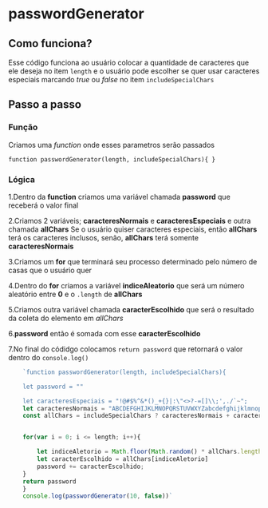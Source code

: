 # passwordGenerator

## Como funciona?

Esse código funciona ao usuário colocar a quantidade de caracteres que ele deseja no item `length`
e o usuário pode escolher se quer usar caracteres especiais marcando *true* ou *false* no item `includeSpecialChars` 

## Passo a passo

### Função

Criamos uma *function* onde esses parametros serão passados 

`function passwordGenerator(length, includeSpecialChars){
}`

### Lógica

1.Dentro da **function** criamos uma variável chamada **password** que receberá o valor final

2.Criamos 2 variáveis; **caracteresNormais** e **caracteresEspeciais** e outra chamada **allChars**
Se o usuário quiser caracteres especiais, então **allChars** terá os caracteres inclusos, senão,
**allChars** terá somente **caracteresNormais**

3.Criamos um **for** que terminará seu processo determinado pelo número de casas que o usuário quer

4.Dentro do **for** criamos a variável **indiceAleatorio** que será um número aleatório entre **0** e o `.length` de **allChars** 

5.Criamos outra variável chamada **caracterEscolhido** que será o resultado da coleta do elemento em *allChars* 

6.**password** então é somada com esse **caracterEscolhido**

7.No final do códidgo colocamos `return password` que retornará o valor dentro do `console.log()`

```javascript
    `function passwordGenerator(length, includeSpecialChars){

    let password = ""

    let caracteresEspeciais = "!@#$%^&*()_+{}|:\"<>?-=[]\\;',./`~";
    let caracteresNormais = "ABCDEFGHIJKLMNOPQRSTUVWXYZabcdefghijklmnopqrstuvwxyz0123456789";
    const allChars = includeSpecialChars ? caracteresNormais + caracteresEspeciais : caracteresNormais


    for(var i = 0; i <= length; i++){

        let indiceAletorio = Math.floor(Math.random() * allChars.length);
        let caracterEscolhido = allChars[indiceAletorio]
        password += caracterEscolhido;
    } 
    return password
    }
    console.log(passwordGenerator(10, false))`
```
